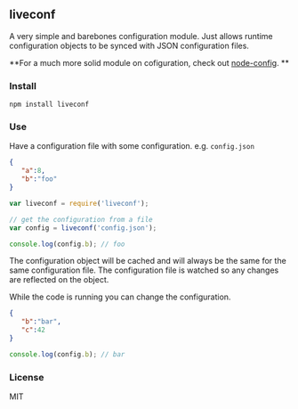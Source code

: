 ## liveconf

A very simple and barebones configuration module. Just allows runtime configuration objects to be synced with JSON configuration files.

**For a much more solid module on cofiguration, check out [node-config](https://github.com/lorenwest/node-config). **

### Install

    npm install liveconf

### Use

Have a configuration file with some configuration. e.g. `config.json`

```json
{
   "a":8,
   "b":"foo"
}
```

```javascript
var liveconf = require('liveconf');

// get the configuration from a file
var config = liveconf('config.json');

console.log(config.b); // foo 
```

The configuration object will be cached and will always be the same for the same configuration file. The configuration file is watched so any changes are reflected on the object.

While the code is running you can change the configuration.

```json
{
   "b":"bar",
   "c":42
}
```

```javascript
console.log(config.b); // bar
```

### License

MIT